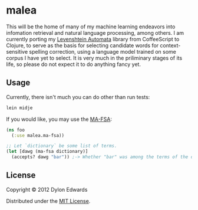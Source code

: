 # malea

This will be the home of many of my machine learning endeavors into infomation
retrieval and natural language processing, among others.  I am currently porting
my [Levenshtein Automata](https://github.com/dylon/levenshtein_automata) library
from CoffeeScript to Clojure, to serve as the basis for selecting candidate
words for context-sensitive spelling correction, using a language model trained
on some corpus I have yet to select.  It is very much in the priliminary stages
of its life, so please do not expect it to do anything fancy yet.

## Usage

Currently, there isn't much you can do other than run tests:

```sh
lein midje
```

If you would like, you may use the [MA-FSA](malea/blob/master/src/malea/ma_fsa.clj):
```clojure
(ns foo
  (:use malea.ma-fsa))

;; Let `dictionary` be some list of terms.
(let [dawg (ma-fsa dictionary)]
  (accepts? dawg "bar")) ;-> Whether "bar" was among the terms of the dictionary
```

## License

Copyright © 2012 Dylon Edwards

Distributed under the [MIT License](http://www.opensource.org/licenses/mit-license.php).
